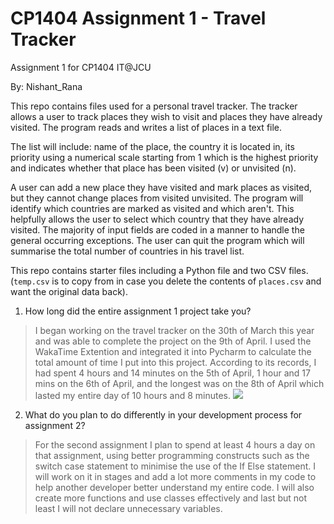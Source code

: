 # CP1404 Assignment 1 - Travel Tracker
Assignment 1 for CP1404 IT@JCU

By: Nishant_Rana  

This repo contains files used for a personal travel tracker. The tracker allows a user to track places they wish to visit and places
they have already visited. The program reads and writes a list of places in a text file.

The list will include: name of the place, the country it is located in, its priority using a numerical scale starting from 1 which is 
the highest priority and indicates whether that place has been visited (v) or unvisited (n).

A user can add a new place they have visited and mark places as visited, but they cannot change places from visited unvisited. The program will identify which countries are marked as visited and which aren't. This helpfully allows the user to select which country that they have already visited. The majority of input fields are coded in a manner to handle the general occurring exceptions. The user can quit the program which will summarise the total number of countries in his travel list. 

This repo contains starter files including a Python file and two CSV files.  
(`temp.csv` is to copy from in case you delete the contents of `places.csv` and want the original data back).  

1. How long did the entire assignment 1 project take you?
> I began working on the travel tracker on the 30th of March this year and was able to complete the project 
> on the 9th of April. I used the WakaTime Extention and integrated it into Pycharm to calculate the total amount of time I put into this project. According to its records, I had spent 4 hours and 14 minutes on the 5th of April, 1 hour and 17 mins on the 6th of April, and the longest was on the 8th of April which lasted my entire day of 10 hours and 8 minutes. <a href="https://wakatime.com"><img src="https://wakatime.com/share/@d5b123ec-e5fe-4831-92cd-5a429cd99fcb/ad95bf6d-e065-4f64-919a-7d7dfc17f0c2.png" /></a>
2. What do you plan to do differently in your development process for assignment 2?
> For the second assignment I plan to spend at least 4 hours a day on that assignment, using better programming constructs such as the switch case statement to minimise the use of the If Else statement. I will work on it in stages and add a lot more comments in my code to help another developer better understand my entire code. I will also create more functions and use classes effectively and last but not least I will not declare unnecessary variables. 
